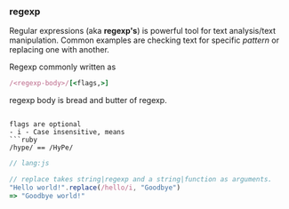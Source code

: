 ### regexp
Regular expressions (aka __regexp's__) is powerful tool for text analysis/text manipulation.
Common examples are checking text for specific _pattern_ or replacing one with another.

Regexp commonly written as
```ruby
/<regexp-body>/[<flags,>]
```
regexp body is bread and butter of regexp.
``` 

flags are optional
- i - Case insensitive, means
```ruby
/hype/ == /HyPe/
```

```javascript
// lang:js

// replace takes string|regexp and a string|function as arguments.
"Hello world!".replace(/hello/i, "Goodbye")
=> "Goodbye world!"
```
